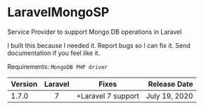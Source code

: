 # LaravelMongoSP
Service Provider to support Mongo DB operations in Laravel

I built this because I needed it. Report bugs so I can fix it. Send documentation if you feel like it.

Requirements:
`MongoDB PHP driver`


|   Version  |   Laravel    |       Fixes        |  Release Date |
|------------|:------------:|:------------------:|--------------:|
|   1.7.0    |      7       | +Laravel 7 support | July 19, 2020 |

